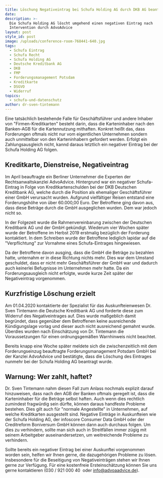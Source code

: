 ```yaml
---
title: Löschung Negativeintrag bei Schufa Holding AG durch DKB AG beantragt
date:
description: >-
  Die Schufa Holding AG löscht umgehend einen negativen Eintrag nach
  Intervention durch AdvoAdvice
layout: post
style_id: post
image: /uploads/conference-room-768441-640.jpg
tags:
  - Schufa Eintrag
  - Schufa Recht
  - Schufa Holding AG
  - Deutsche Kreditbank AG
  - DKB
  - FMP
  - Forderungsmanagement Potsdam
  - Kreditkarte
  - DSGVO
  - Widerruf
topics:
  - schufa-und-datenschutz
author: dr-sven-tintemann
---
```


Eine tatsächlich bestehende Falle für Geschäftsführer und andere Inhaber von "Firmen-Kreditkarten" besteht darin, dass die Karteninhaber nach den Banken-AGB für die Kartennutzung mithaften. Konkret hei&szlig;t das, dass Forderungen oftmals nicht nur vom eigentlichen Unternehmen sondern auch unmittelbar von den Karteninhabern gefordert werden. Erfolgt ein Zahlungsausgleich nicht, kannd daraus letztlich ein negativer Eintrag bei der Schufa Holding AG folgen.

## Kreditkarte, Dienstreise, Negativeintrag

Im April beauftragte ein Berliner Unternehmer die Experten der Rechtsanwaltskanzlei AdvoAdvice. Hintergrund war ein negativer Schufa-Eintrag in Folge von Kreditkartenschulden bei der DKB Deutschen Kreditbank AG, welche durch die Position als ehemaliger Geschäftsführer einer GmbH verursacht wurden. Aufgrund vielfältiger Reisen entstand eine Forderungshöhe von über 60.000,00 Euro. Der Betroffene ging davon aus, dass diese Beträge durch die GmbH ausgeglichen wurden. Dem war jedoch nicht so.

In der Folgezeit wurde die Rahmenvereinbarung zwischen der Deutschen Kreditbank AG und der GmbH gekündigt. Wiederum vier Wochen später wurde der Betroffene im Herbst 2019 erstmalig bezüglich der Forderung kontaktiert. In dem Schreiben wurde der Betroffene lediglich lapidar auf die "Verpflichtung" zur Vornahme eines Schufa-Eintrages hingewiesen.

Da der Betroffene davon ausging, dass die GmbH die Beträge zu bezahlen hatte, unternahm er in diese Richtung nichts mehr. Dies war dem Umstand geschuldet, dass er nicht mehr Geschäftsführer der GmbH war und dadurch auch keinerlei Befugnisse im Unternehmen mehr hatte. Da ein Forderungsausgleich nicht erfolgte, wurde kurze Zeit später der Negativeintrag vorgenommen.

## Kurzfristige Löschung erzielt

Am 01.04.2020 kontaktierte der Spezialist für das Auskunfteienwesen Dr. Sven Tintemann die Deutsche Kreditbank AG und forderte diese zum Widerruf des Negativeintrages auf. Dies wurde ma&szlig;geblich damit begründet, dass gegenüber dem Betroffenen keine ausreichende Kündigungslage vorlag und dieser auch nicht ausreichend gemahnt wurde. Überdies wurden nach Einschätzung von Dr. Tintemann die Voraussetzungen für einen ordnungsgemä&szlig;en Warnhinweis nicht beachtet.

Bereits knapp eine Woche später meldete sich die zwischenzeitlich mit dem Forderungseinzug beauftragte Forderungsmanagement Potsdam GmbH bei der Kanzlei AdvoAdvice und bestätigte, dass die Löschung des Eintrages nunmehr bei der Schufa Holding AG beantragt wurde.

## Warnung: Wer zahlt, haftet?

Dr. Sven Tintemann nahm diesen Fall zum Anlass nochmals explizit darauf hinzuweisen, dass nach den AGB der Banken oftmals geregelt ist, dass die Karteninhaber für die Beträge selbst haften. Auch wenn dies rechtlich zumindest fragwürdig sein dürfte, können daraus handfeste Probleme bestehen. Dies gilt auch für "normale Angestellte" in Unternehmen, auf welche Kreditkarten ausgestellt sind. Negative Einträge in Auskunfteien wie der Schufa Holding AG, der infoscore Consumer Data GmbH oder der Creditreform Boniversum GmbH können dann auch durchaus folgen. Um dies zu verhindern, sollte man sich auch in Streitfällen immer zügig mit seinem Arbeitgeber auseinandersetzen, um weitreichende Probleme zu verhindern.

Sollte bereits ein negativer Eintrag bei einer Auskunftei vorgenommen worden sein, helfen wir Ihnen gerne, die dazugehörigen Probleme zu lösen. Insbesondere für die Beseitigung von Negativeinträgen stehen wir Ihnen gerne zur Verfügung. Für eine kostenfreie Ersteinschätzung können Sie uns gerne kontaktieren (030 / 921 000 40&nbsp; oder info@advoaadvice.de).

&nbsp;